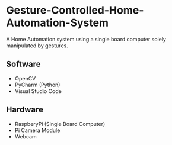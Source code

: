 # Gesture-Controlled-Home-Automation-System
A Home Automation system using a single board computer solely manipulated by gestures.

## Software
- OpenCV
- PyCharm (Python)
- Visual Studio Code

## Hardware
- RaspberyPi (Single Board Computer)
- Pi Camera Module
- Webcam
